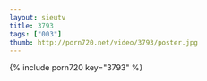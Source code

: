 ```yaml
--- 
layout: sieutv
title: 3793
tags: ["003"]
thumb: http://porn720.net/video/3793/poster.jpg
---
```

{% include porn720 key="3793" %} 
